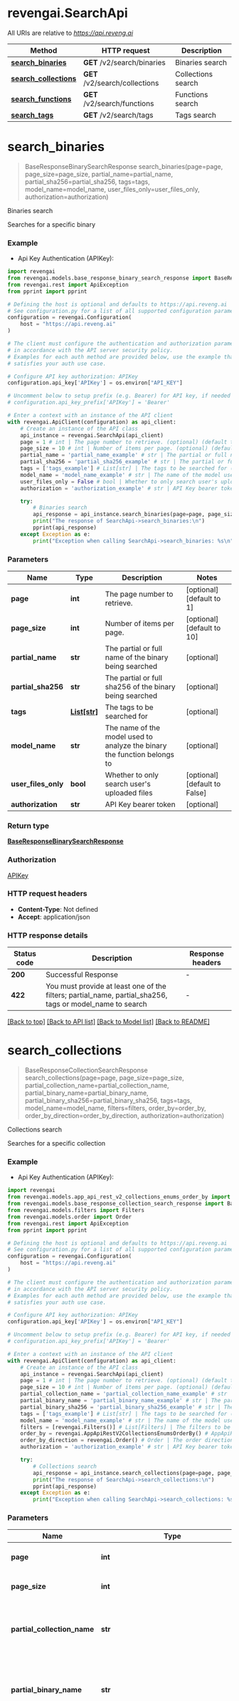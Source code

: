 # revengai.SearchApi

All URIs are relative to *https://api.reveng.ai*

Method | HTTP request | Description
------------- | ------------- | -------------
[**search_binaries**](SearchApi.md#search_binaries) | **GET** /v2/search/binaries | Binaries search
[**search_collections**](SearchApi.md#search_collections) | **GET** /v2/search/collections | Collections search
[**search_functions**](SearchApi.md#search_functions) | **GET** /v2/search/functions | Functions search
[**search_tags**](SearchApi.md#search_tags) | **GET** /v2/search/tags | Tags search


# **search_binaries**
> BaseResponseBinarySearchResponse search_binaries(page=page, page_size=page_size, partial_name=partial_name, partial_sha256=partial_sha256, tags=tags, model_name=model_name, user_files_only=user_files_only, authorization=authorization)

Binaries search

Searches for a specific binary

### Example

* Api Key Authentication (APIKey):

```python
import revengai
from revengai.models.base_response_binary_search_response import BaseResponseBinarySearchResponse
from revengai.rest import ApiException
from pprint import pprint

# Defining the host is optional and defaults to https://api.reveng.ai
# See configuration.py for a list of all supported configuration parameters.
configuration = revengai.Configuration(
    host = "https://api.reveng.ai"
)

# The client must configure the authentication and authorization parameters
# in accordance with the API server security policy.
# Examples for each auth method are provided below, use the example that
# satisfies your auth use case.

# Configure API key authorization: APIKey
configuration.api_key['APIKey'] = os.environ["API_KEY"]

# Uncomment below to setup prefix (e.g. Bearer) for API key, if needed
# configuration.api_key_prefix['APIKey'] = 'Bearer'

# Enter a context with an instance of the API client
with revengai.ApiClient(configuration) as api_client:
    # Create an instance of the API class
    api_instance = revengai.SearchApi(api_client)
    page = 1 # int | The page number to retrieve. (optional) (default to 1)
    page_size = 10 # int | Number of items per page. (optional) (default to 10)
    partial_name = 'partial_name_example' # str | The partial or full name of the binary being searched (optional)
    partial_sha256 = 'partial_sha256_example' # str | The partial or full sha256 of the binary being searched (optional)
    tags = ['tags_example'] # List[str] | The tags to be searched for (optional)
    model_name = 'model_name_example' # str | The name of the model used to analyze the binary the function belongs to (optional)
    user_files_only = False # bool | Whether to only search user's uploaded files (optional) (default to False)
    authorization = 'authorization_example' # str | API Key bearer token (optional)

    try:
        # Binaries search
        api_response = api_instance.search_binaries(page=page, page_size=page_size, partial_name=partial_name, partial_sha256=partial_sha256, tags=tags, model_name=model_name, user_files_only=user_files_only, authorization=authorization)
        print("The response of SearchApi->search_binaries:\n")
        pprint(api_response)
    except Exception as e:
        print("Exception when calling SearchApi->search_binaries: %s\n" % e)
```



### Parameters


Name | Type | Description  | Notes
------------- | ------------- | ------------- | -------------
 **page** | **int**| The page number to retrieve. | [optional] [default to 1]
 **page_size** | **int**| Number of items per page. | [optional] [default to 10]
 **partial_name** | **str**| The partial or full name of the binary being searched | [optional] 
 **partial_sha256** | **str**| The partial or full sha256 of the binary being searched | [optional] 
 **tags** | [**List[str]**](str.md)| The tags to be searched for | [optional] 
 **model_name** | **str**| The name of the model used to analyze the binary the function belongs to | [optional] 
 **user_files_only** | **bool**| Whether to only search user&#39;s uploaded files | [optional] [default to False]
 **authorization** | **str**| API Key bearer token | [optional] 

### Return type

[**BaseResponseBinarySearchResponse**](BaseResponseBinarySearchResponse.md)

### Authorization

[APIKey](../README.md#APIKey)

### HTTP request headers

 - **Content-Type**: Not defined
 - **Accept**: application/json

### HTTP response details

| Status code | Description | Response headers |
|-------------|-------------|------------------|
**200** | Successful Response |  -  |
**422** | You must provide at least one of the filters; partial_name, partial_sha256, tags or model_name to search |  -  |

[[Back to top]](#) [[Back to API list]](../README.md#documentation-for-api-endpoints) [[Back to Model list]](../README.md#documentation-for-models) [[Back to README]](../README.md)

# **search_collections**
> BaseResponseCollectionSearchResponse search_collections(page=page, page_size=page_size, partial_collection_name=partial_collection_name, partial_binary_name=partial_binary_name, partial_binary_sha256=partial_binary_sha256, tags=tags, model_name=model_name, filters=filters, order_by=order_by, order_by_direction=order_by_direction, authorization=authorization)

Collections search

Searches for a specific collection

### Example

* Api Key Authentication (APIKey):

```python
import revengai
from revengai.models.app_api_rest_v2_collections_enums_order_by import AppApiRestV2CollectionsEnumsOrderBy
from revengai.models.base_response_collection_search_response import BaseResponseCollectionSearchResponse
from revengai.models.filters import Filters
from revengai.models.order import Order
from revengai.rest import ApiException
from pprint import pprint

# Defining the host is optional and defaults to https://api.reveng.ai
# See configuration.py for a list of all supported configuration parameters.
configuration = revengai.Configuration(
    host = "https://api.reveng.ai"
)

# The client must configure the authentication and authorization parameters
# in accordance with the API server security policy.
# Examples for each auth method are provided below, use the example that
# satisfies your auth use case.

# Configure API key authorization: APIKey
configuration.api_key['APIKey'] = os.environ["API_KEY"]

# Uncomment below to setup prefix (e.g. Bearer) for API key, if needed
# configuration.api_key_prefix['APIKey'] = 'Bearer'

# Enter a context with an instance of the API client
with revengai.ApiClient(configuration) as api_client:
    # Create an instance of the API class
    api_instance = revengai.SearchApi(api_client)
    page = 1 # int | The page number to retrieve. (optional) (default to 1)
    page_size = 10 # int | Number of items per page. (optional) (default to 10)
    partial_collection_name = 'partial_collection_name_example' # str | The partial or full name of the collection being searched (optional)
    partial_binary_name = 'partial_binary_name_example' # str | The partial or full name of the binary belonging to the collection (optional)
    partial_binary_sha256 = 'partial_binary_sha256_example' # str | The partial or full sha256 of the binary belonging to the collection (optional)
    tags = ['tags_example'] # List[str] | The tags to be searched for (optional)
    model_name = 'model_name_example' # str | The name of the model used to analyze the binary the function belongs to (optional)
    filters = [revengai.Filters()] # List[Filters] | The filters to be used for the search (optional)
    order_by = revengai.AppApiRestV2CollectionsEnumsOrderBy() # AppApiRestV2CollectionsEnumsOrderBy | The field to sort the order by in the results (optional)
    order_by_direction = revengai.Order() # Order | The order direction in which to return results (optional)
    authorization = 'authorization_example' # str | API Key bearer token (optional)

    try:
        # Collections search
        api_response = api_instance.search_collections(page=page, page_size=page_size, partial_collection_name=partial_collection_name, partial_binary_name=partial_binary_name, partial_binary_sha256=partial_binary_sha256, tags=tags, model_name=model_name, filters=filters, order_by=order_by, order_by_direction=order_by_direction, authorization=authorization)
        print("The response of SearchApi->search_collections:\n")
        pprint(api_response)
    except Exception as e:
        print("Exception when calling SearchApi->search_collections: %s\n" % e)
```



### Parameters


Name | Type | Description  | Notes
------------- | ------------- | ------------- | -------------
 **page** | **int**| The page number to retrieve. | [optional] [default to 1]
 **page_size** | **int**| Number of items per page. | [optional] [default to 10]
 **partial_collection_name** | **str**| The partial or full name of the collection being searched | [optional] 
 **partial_binary_name** | **str**| The partial or full name of the binary belonging to the collection | [optional] 
 **partial_binary_sha256** | **str**| The partial or full sha256 of the binary belonging to the collection | [optional] 
 **tags** | [**List[str]**](str.md)| The tags to be searched for | [optional] 
 **model_name** | **str**| The name of the model used to analyze the binary the function belongs to | [optional] 
 **filters** | [**List[Filters]**](Filters.md)| The filters to be used for the search | [optional] 
 **order_by** | [**AppApiRestV2CollectionsEnumsOrderBy**](.md)| The field to sort the order by in the results | [optional] 
 **order_by_direction** | [**Order**](.md)| The order direction in which to return results | [optional] 
 **authorization** | **str**| API Key bearer token | [optional] 

### Return type

[**BaseResponseCollectionSearchResponse**](BaseResponseCollectionSearchResponse.md)

### Authorization

[APIKey](../README.md#APIKey)

### HTTP request headers

 - **Content-Type**: Not defined
 - **Accept**: application/json

### HTTP response details

| Status code | Description | Response headers |
|-------------|-------------|------------------|
**200** | Successful Response |  -  |
**422** | You must provide at least one of the filters; partial_collection_name, partial_binary_name, partial_binary_sha256, tags or model_name to search |  -  |
**404** | The model name provided does not exist |  -  |

[[Back to top]](#) [[Back to API list]](../README.md#documentation-for-api-endpoints) [[Back to Model list]](../README.md#documentation-for-models) [[Back to README]](../README.md)

# **search_functions**
> BaseResponseFunctionSearchResponse search_functions(page=page, page_size=page_size, partial_name=partial_name, model_name=model_name, authorization=authorization)

Functions search

Searches for a specific function

### Example

* Api Key Authentication (APIKey):

```python
import revengai
from revengai.models.base_response_function_search_response import BaseResponseFunctionSearchResponse
from revengai.rest import ApiException
from pprint import pprint

# Defining the host is optional and defaults to https://api.reveng.ai
# See configuration.py for a list of all supported configuration parameters.
configuration = revengai.Configuration(
    host = "https://api.reveng.ai"
)

# The client must configure the authentication and authorization parameters
# in accordance with the API server security policy.
# Examples for each auth method are provided below, use the example that
# satisfies your auth use case.

# Configure API key authorization: APIKey
configuration.api_key['APIKey'] = os.environ["API_KEY"]

# Uncomment below to setup prefix (e.g. Bearer) for API key, if needed
# configuration.api_key_prefix['APIKey'] = 'Bearer'

# Enter a context with an instance of the API client
with revengai.ApiClient(configuration) as api_client:
    # Create an instance of the API class
    api_instance = revengai.SearchApi(api_client)
    page = 1 # int | The page number to retrieve. (optional) (default to 1)
    page_size = 10 # int | Number of items per page. (optional) (default to 10)
    partial_name = 'partial_name_example' # str | The partial or full name of the function being searched (optional)
    model_name = 'model_name_example' # str | The name of the model used to analyze the binary the function belongs to (optional)
    authorization = 'authorization_example' # str | API Key bearer token (optional)

    try:
        # Functions search
        api_response = api_instance.search_functions(page=page, page_size=page_size, partial_name=partial_name, model_name=model_name, authorization=authorization)
        print("The response of SearchApi->search_functions:\n")
        pprint(api_response)
    except Exception as e:
        print("Exception when calling SearchApi->search_functions: %s\n" % e)
```



### Parameters


Name | Type | Description  | Notes
------------- | ------------- | ------------- | -------------
 **page** | **int**| The page number to retrieve. | [optional] [default to 1]
 **page_size** | **int**| Number of items per page. | [optional] [default to 10]
 **partial_name** | **str**| The partial or full name of the function being searched | [optional] 
 **model_name** | **str**| The name of the model used to analyze the binary the function belongs to | [optional] 
 **authorization** | **str**| API Key bearer token | [optional] 

### Return type

[**BaseResponseFunctionSearchResponse**](BaseResponseFunctionSearchResponse.md)

### Authorization

[APIKey](../README.md#APIKey)

### HTTP request headers

 - **Content-Type**: Not defined
 - **Accept**: application/json

### HTTP response details

| Status code | Description | Response headers |
|-------------|-------------|------------------|
**200** | Successful Response |  -  |
**422** | You must provide at least one of the filters; partial_name, or model_name to search |  -  |

[[Back to top]](#) [[Back to API list]](../README.md#documentation-for-api-endpoints) [[Back to Model list]](../README.md#documentation-for-models) [[Back to README]](../README.md)

# **search_tags**
> BaseResponseTagSearchResponse search_tags(partial_name, page=page, page_size=page_size)

Tags search

Searches for tags by there name

### Example

* Api Key Authentication (APIKey):

```python
import revengai
from revengai.models.base_response_tag_search_response import BaseResponseTagSearchResponse
from revengai.rest import ApiException
from pprint import pprint

# Defining the host is optional and defaults to https://api.reveng.ai
# See configuration.py for a list of all supported configuration parameters.
configuration = revengai.Configuration(
    host = "https://api.reveng.ai"
)

# The client must configure the authentication and authorization parameters
# in accordance with the API server security policy.
# Examples for each auth method are provided below, use the example that
# satisfies your auth use case.

# Configure API key authorization: APIKey
configuration.api_key['APIKey'] = os.environ["API_KEY"]

# Uncomment below to setup prefix (e.g. Bearer) for API key, if needed
# configuration.api_key_prefix['APIKey'] = 'Bearer'

# Enter a context with an instance of the API client
with revengai.ApiClient(configuration) as api_client:
    # Create an instance of the API class
    api_instance = revengai.SearchApi(api_client)
    partial_name = 'partial_name_example' # str | The partial or full name of the tag to search for
    page = 1 # int | The page number to retrieve. (optional) (default to 1)
    page_size = 10 # int | Number of items per page. (optional) (default to 10)

    try:
        # Tags search
        api_response = api_instance.search_tags(partial_name, page=page, page_size=page_size)
        print("The response of SearchApi->search_tags:\n")
        pprint(api_response)
    except Exception as e:
        print("Exception when calling SearchApi->search_tags: %s\n" % e)
```



### Parameters


Name | Type | Description  | Notes
------------- | ------------- | ------------- | -------------
 **partial_name** | **str**| The partial or full name of the tag to search for | 
 **page** | **int**| The page number to retrieve. | [optional] [default to 1]
 **page_size** | **int**| Number of items per page. | [optional] [default to 10]

### Return type

[**BaseResponseTagSearchResponse**](BaseResponseTagSearchResponse.md)

### Authorization

[APIKey](../README.md#APIKey)

### HTTP request headers

 - **Content-Type**: Not defined
 - **Accept**: application/json

### HTTP response details

| Status code | Description | Response headers |
|-------------|-------------|------------------|
**200** | Successful Response |  -  |
**422** | You must provide a partial_name to search and it must be greater than 3 characters |  -  |

[[Back to top]](#) [[Back to API list]](../README.md#documentation-for-api-endpoints) [[Back to Model list]](../README.md#documentation-for-models) [[Back to README]](../README.md)

